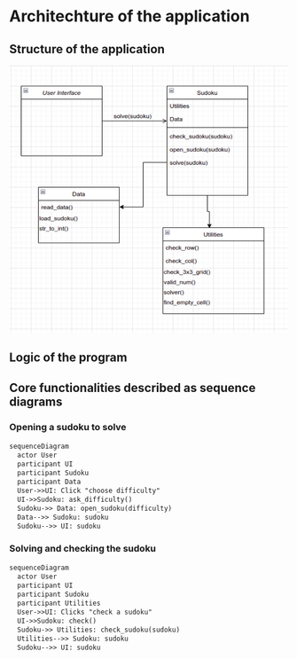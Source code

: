 

# Architechture of the application


## Structure of the application

![](./photos/class_diagram.png)

## Logic of the program


## Core functionalities described as sequence diagrams

### Opening a sudoku to solve

```mermaid
sequenceDiagram
  actor User
  participant UI
  participant Sudoku
  participant Data
  User->>UI: Click "choose difficulty"
  UI->>Sudoku: ask_difficulty()
  Sudoku->> Data: open_sudoku(difficulty)
  Data-->> Sudoku: sudoku
  Sudoku-->> UI: sudoku
```

### Solving and checking the sudoku

```mermaid
sequenceDiagram
  actor User
  participant UI
  participant Sudoku
  participant Utilities
  User->>UI: Clicks "check a sudoku"
  UI->>Sudoku: check()
  Sudoku->> Utilities: check_sudoku(sudoku)
  Utilities-->> Sudoku: sudoku
  Sudoku-->> UI: sudoku
```

